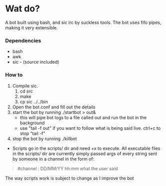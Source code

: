 # Wat do?

A bot built using bash, and sic irc by suckless tools.
The bot uses fifo pipes, making it very extensible.

### Dependencies
* bash
* awk
* sic - (source included)

### How to
1. Compile sic.
	1. cd src
	1. make
	1. cp sic ../../bin
1. Open the bot.conf and fill out the details
1. start the bot by running ./startbot > out&
	* this will pipe bot logs to a file called out and run the bot in the background
	* use "tail -f out" if you want to follow what is being said live. ctrl+c to stop "tail -f"
1. stop the bot by running ./killbot

* Scripts go in the scripts/ dir and need +x to execute. All executable files in the scripts/ dir are currently simply passed args of every string sent by someone in a channel in the form of:
> #channel	: DD/MM/YY hh:mm <name> what the user said

The way scripts work is subject to change as I improve the bot
